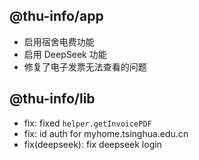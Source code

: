 ## @thu-info/app
- 启用宿舍电费功能
- 启用 DeepSeek 功能
- 修复了电子发票无法查看的问题

## @thu-info/lib
- fix: fixed `helper.getInvoicePDF`
- fix: id auth for myhome.tsinghua.edu.cn
- fix(deepseek): fix deepseek login
